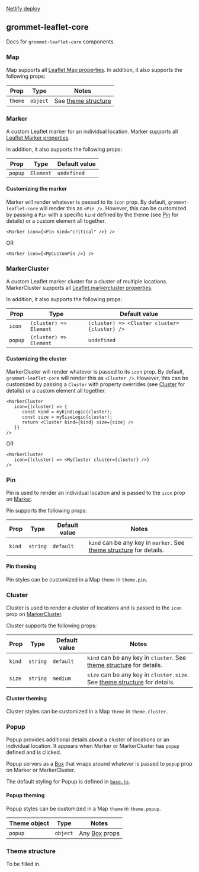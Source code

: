 [Netlify deploy](https://whimsical-moxie-6e43a0.netlify.app/)

## grommet-leaflet-core

Docs for `grommet-leaflet-core` components.

### Map

Map supports all [Leaflet Map properties](https://leafletjs.com/reference.html#map). In addition, it also supports the following props:

| Prop    | Type | Notes |
| -------- | ------- |---|
| `theme`  | `object` | See [theme structure]() |

### Marker

A custom Leaflet marker for an individual location. Marker supports all [Leaflet Marker properties](https://leafletjs.com/reference.html#marker).

In addition, it also supports the following props:

| Prop    | Type | Default value |
| -------- | ------- | --- |
| `popup`  | `Element` | `undefined` |

#### Customizing the marker

Marker will render whatever is passed to its `icon` prop. By default, `grommet-leaflet-core` will render this as `<Pin />`. However, this can be customized by passing a `Pin` with a specific `kind` defined by the theme (see [Pin]() for details) or a custom element all together.

```
<Marker icon={<Pin kind="critical" />} />
```
OR

```
<Marker icon={<MyCustomPin />} />
```

### MarkerCluster

A custom Leaflet marker cluster for a cluster of multiple locations. MarkerCluster supports all [Leaflet.markercluster properties](https://github.com/Leaflet/Leaflet.markercluster).

In addition, it also supports the following props: 

| Prop    | Type | Default value |
| -------- | ------- | --- |
| `icon`  | `(cluster) => Element` | `(cluster) => <Cluster cluster={cluster} />` |
| `popup`  | `(cluster) => Element` | `undefined` |

#### Customizing the cluster

MarkerCluster will render whatever is passed to its `icon` prop. By default, `grommet-leaflet-core` will render this as `<Cluster />`. However, this can be customized by passing a `Cluster` with property overrides (see [Cluster]() for details) or a custom element all together.

```
<MarkerCluster
   icon={(cluster) => {
      const kind = myKindLogic(cluster);
      const size = mySizeLogic(cluster);
      return <Cluster kind={kind} size={size} />
   }}
/>
```
OR

```
<MarkerCluster
   icon={(cluster) => <MyCluster cluster={cluster} />}
/>
```

### Pin

Pin is used to render an individual location and is passed to the `icon` prop on [Marker](#marker).

Pin supports the following props:

| Prop    | Type | Default value | Notes | 
| -------- | ------- | --- | --- |
| `kind`  | `string` | `default` | `kind` can be any key in `marker`. See [theme structure]() for details. |

#### Pin theming

Pin styles can be customized in a Map `theme` in `theme.pin`.

### Cluster

Cluster is used to render a cluster of locations and is passed to the `icon` prop on [MarkerCluster](#markercluster).

Cluster supports the following props:

| Prop    | Type | Default value | Notes | 
| -------- | ------- | --- | --- |
| `kind`  | `string` | `default` | `kind` can be any key in `cluster`. See [theme structure]() for details. |
| `size`  | `string` | `medium` | `size` can be any key in `cluster.size`. See [theme structure]() for details. |


#### Cluster theming

Cluster styles can be customized in a Map `theme` in `theme.cluster`.

### Popup

Popup provides additional details about a cluster of locations or an individual location. It appears when Marker or MarkerCluster has `popup` defined and is clicked.

Popup servers as a [Box](https://v2.grommet.io/box) that wraps around whatever is passed to `popup` prop on Marker or MarkerCluster.

The default styling for Popup is defined in [`base.js`]().

#### Popup theming

Popup styles can be customized in a Map `theme` in `theme.popup`.

| Theme object    | Type | Notes |
| -------- | ------- | --- |
| `popup`  | `object` | Any [Box](https://v2.grommet.io/box) props |

### Theme structure

To be filled in.
